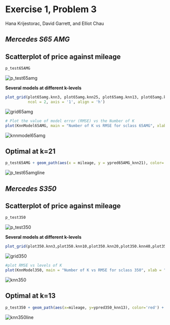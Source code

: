 Exercise 1, Problem 3
================
Hana Krijestorac, David Garrett, and Elliot Chau

***Mercedes S65 AMG***
---
**Scatterplot of price against mileage**
---
``` r
p_test65AMG
```

![p_test65amg](https://user-images.githubusercontent.com/47119252/52544364-24e6b100-2d76-11e9-885f-915e7dfa5331.png)

**Several models at different k-levels**
``` r
plot_grid(plot65amg.knn3, plot65amg.knn25, plot65amg.knn13, plot65amg.knn50, plot65amg.knn17, plot65amg.knn100,
          ncol = 2, axis = '1', align = 'h')
```

![grid65amg](https://user-images.githubusercontent.com/47119252/52544371-329c3680-2d76-11e9-9e03-66c97d80f273.png)

``` r
# Plot the value of model error (RMSE) vs the Number of K
plot(KnnModel65AMG, main = "Number of K vs RMSE for sclass 65AMG", xlab = "Number of K Neighbors", ylab = "RMSE (Cross-Validation)")
```

![knnmodel65amg](https://user-images.githubusercontent.com/47119252/52544386-48a9f700-2d76-11e9-83ae-565d0a08c642.png)

**Optimal at k=21**
---
``` r
p_test65AMG + geom_path(aes(x = mileage, y = ypred65AMG_knn21), color='red') +labs(title = "Predictive model of Price for a \n 65AMG given Mileage: KNN = 21", subtitle = "Optimal level of K")
```

![p_test65amgline](https://user-images.githubusercontent.com/47119252/52544402-5eb7b780-2d76-11e9-8d2c-0412f7cf4884.png)


***Mercedes S350***
---
**Scatterplot of price against mileage**
---
``` r
p_test350
```

![p_test350](https://user-images.githubusercontent.com/47119252/52544472-a3dbe980-2d76-11e9-9f09-43bdf297c539.png)

**Several models at different k-levels**
``` r
plot_grid(plot350.knn3,plot350.knn10,plot350.knn20,plot350.knn40,plot350.knn60,plot350.knn80,plot350.knn100,plot350.knn120, ncol = 2, axis='1', align='h')
```

![grid350](https://user-images.githubusercontent.com/47119252/52544478-acccbb00-2d76-11e9-9661-8bcd5cb9790c.png)


``` r
#plot RMSE vs levels of K
plot(KnnModel350, main = "Number of K vs RMSE for sclass 350", xlab = "Number of K Neighbors", ylab = "RMSE(Cross-Validation)")
```

![knn350](https://user-images.githubusercontent.com/47119252/52544490-c0782180-2d76-11e9-8bdb-729097e8f7ed.png)


**Optimal at k=13**
---
``` r
p_test350 + geom_path(aes(x=mileage, y=ypred350_knn13), color='red') + labs(title ="Predictive Model of Price for a \n 350 given Mileage: Knn= 13", subtitle = "Optimal level of K")
```

![knn350line](https://user-images.githubusercontent.com/47119252/52544498-cbcb4d00-2d76-11e9-9c28-aff1e7fe2048.png)

